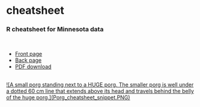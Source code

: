 # cheatsheet

### R cheatsheet for Minnesota data

<br>


- [Front page](https://tidy-mn.github.io/cheatsheet/R/Front_MN_R_Cheatsheet.html)
- [Back page](https://tidy-mn.github.io/cheatsheet/R/Back_MN_R_Cheatsheet.html)
- [PDF download](https://tidy-mn.github.io/cheatsheet/MN_R_Cheatsheet.pdf)

<br>

<a href="https://tidy-mn.github.io/cheatsheet/MN_R_Cheatsheet.pdf">
![A small porg standing next to a HUGE porg. The smaller porg is well under a dotted 60 cm line that extends above its head and travels behind the belly of the huge porg.](Porg_cheatsheet_snippet.PNG)
</a>

